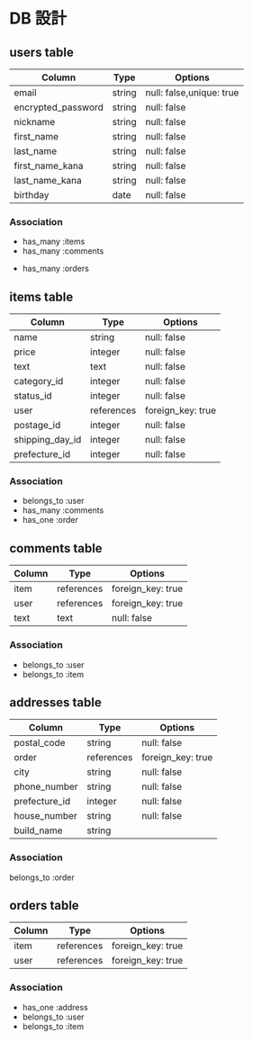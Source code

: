 # DB 設計

## users table

| Column             | Type                | Options                 |
|--------------------|---------------------|-------------------------|
| email              | string              | null: false,unique: true|
| encrypted_password | string              | null: false             |
| nickname           | string              | null: false             |
| first_name         | string              | null: false             |
| last_name          | string              | null: false             |
| first_name_kana    | string              | null: false             |
| last_name_kana     | string              | null: false             |
| birthday           | date                | null: false             |


### Association

* has_many :items
* has_many :comments
- has_many :orders

## items table

| Column                              | Type       | Options           |
|-------------------------------------|------------|-------------------|
| name                                | string     | null: false       |
| price                               | integer    | null: false       |
| text                                | text       | null: false       |
| category_id                         | integer    | null: false       |
| status_id                           | integer    | null: false       |
| user                                | references | foreign_key: true |
| postage_id                          | integer    | null: false       |
| shipping_day_id                     | integer    | null: false       |
| prefecture_id                       | integer    | null: false       |

### Association

- belongs_to :user
- has_many :comments
- has_one :order


## comments table

| Column      | Type       | Options           |
|-------------|------------|-------------------|
| item        | references | foreign_key: true |
| user        | references | foreign_key: true |
| text        | text       | null: false       |

### Association

- belongs_to :user
- belongs_to :item

## addresses table

| Column         | Type       | Options           |
|----------------|------------|-------------------|
| postal_code    | string     | null: false       |
| order          | references | foreign_key: true |
| city           | string     | null: false       |
| phone_number   | string     | null: false       |
| prefecture_id  | integer    | null: false       |
| house_number   | string     | null: false       |
| build_name     | string     |                   |

### Association

belongs_to :order


## orders table

| Column      | Type       | Options           |
|-------------|------------|-------------------|
| item        | references | foreign_key: true |
| user        | references | foreign_key: true |

### Association

- has_one :address
- belongs_to :user
- belongs_to :item


